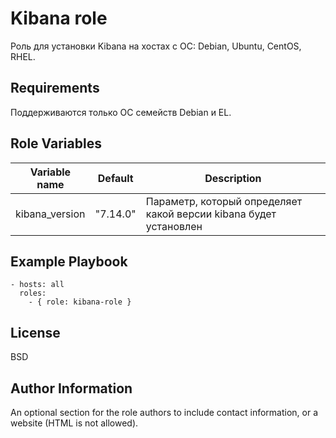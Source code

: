Kibana role 
========= 

Роль для установки Kibana на хостах с ОС: Debian, Ubuntu, CentOS, RHEL. 

Requirements 
------------ 

Поддерживаются только ОС семейств Debian и EL. 

Role Variables 
--------------

| Variable name | Default | Description | 
|-----------------------|----------|-------------------------| 
| kibana_version | "7.14.0" | Параметр, который определяет какой версии kibana будет установлен |

Example Playbook 
---------------- 

    - hosts: all 
      roles: 
        - { role: kibana-role } 

License 
------- 

BSD 

Author Information 
------------------ 

An optional section for the role authors to include contact information, or a website (HTML is not allowed).
